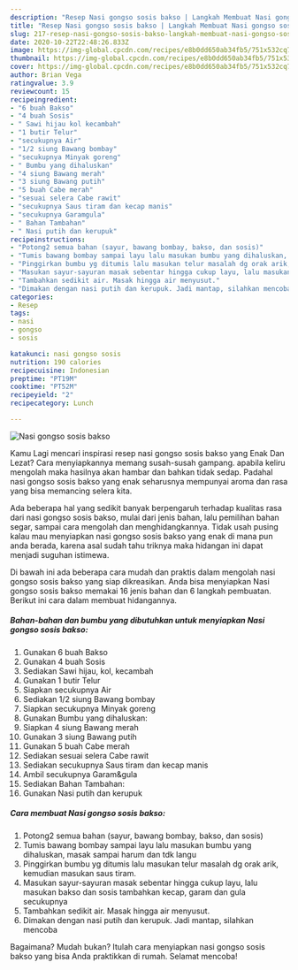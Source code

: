 ```yaml
---
description: "Resep Nasi gongso sosis bakso | Langkah Membuat Nasi gongso sosis bakso Yang Enak Dan Lezat"
title: "Resep Nasi gongso sosis bakso | Langkah Membuat Nasi gongso sosis bakso Yang Enak Dan Lezat"
slug: 217-resep-nasi-gongso-sosis-bakso-langkah-membuat-nasi-gongso-sosis-bakso-yang-enak-dan-lezat
date: 2020-10-22T22:48:26.833Z
image: https://img-global.cpcdn.com/recipes/e8b0dd650ab34fb5/751x532cq70/nasi-gongso-sosis-bakso-foto-resep-utama.jpg
thumbnail: https://img-global.cpcdn.com/recipes/e8b0dd650ab34fb5/751x532cq70/nasi-gongso-sosis-bakso-foto-resep-utama.jpg
cover: https://img-global.cpcdn.com/recipes/e8b0dd650ab34fb5/751x532cq70/nasi-gongso-sosis-bakso-foto-resep-utama.jpg
author: Brian Vega
ratingvalue: 3.9
reviewcount: 15
recipeingredient:
- "6 buah Bakso"
- "4 buah Sosis"
- " Sawi hijau kol kecambah"
- "1 butir Telur"
- "secukupnya Air"
- "1/2 siung Bawang bombay"
- "secukupnya Minyak goreng"
- " Bumbu yang dihaluskan"
- "4 siung Bawang merah"
- "3 siung Bawang putih"
- "5 buah Cabe merah"
- "sesuai selera Cabe rawit"
- "secukupnya Saus tiram dan kecap manis"
- "secukupnya Garamgula"
- " Bahan Tambahan"
- " Nasi putih dan kerupuk"
recipeinstructions:
- "Potong2 semua bahan (sayur, bawang bombay, bakso, dan sosis)"
- "Tumis bawang bombay sampai layu lalu masukan bumbu yang dihaluskan, masak sampai harum dan tdk langu"
- "Pinggirkan bumbu yg ditumis lalu masukan telur masalah dg orak arik, kemudian masukan saus tiram."
- "Masukan sayur-sayuran masak sebentar hingga cukup layu, lalu masukan bakso dan sosis tambahkan kecap, garam dan gula secukupnya"
- "Tambahkan sedikit air. Masak hingga air menyusut."
- "Dimakan dengan nasi putih dan kerupuk. Jadi mantap, silahkan mencoba"
categories:
- Resep
tags:
- nasi
- gongso
- sosis

katakunci: nasi gongso sosis 
nutrition: 190 calories
recipecuisine: Indonesian
preptime: "PT19M"
cooktime: "PT52M"
recipeyield: "2"
recipecategory: Lunch

---
```



![Nasi gongso sosis bakso](https://img-global.cpcdn.com/recipes/e8b0dd650ab34fb5/751x532cq70/nasi-gongso-sosis-bakso-foto-resep-utama.jpg)

Kamu Lagi mencari inspirasi resep nasi gongso sosis bakso yang Enak Dan Lezat? Cara menyiapkannya memang susah-susah gampang. apabila keliru mengolah maka hasilnya akan hambar dan bahkan tidak sedap. Padahal nasi gongso sosis bakso yang enak seharusnya mempunyai aroma dan rasa yang bisa memancing selera kita.

Ada beberapa hal yang sedikit banyak berpengaruh terhadap kualitas rasa dari nasi gongso sosis bakso, mulai dari jenis bahan, lalu pemilihan bahan segar, sampai cara mengolah dan menghidangkannya. Tidak usah pusing kalau mau menyiapkan nasi gongso sosis bakso yang enak di mana pun anda berada, karena asal sudah tahu triknya maka hidangan ini dapat menjadi suguhan istimewa.




Di bawah ini ada beberapa cara mudah dan praktis dalam mengolah nasi gongso sosis bakso yang siap dikreasikan. Anda bisa menyiapkan Nasi gongso sosis bakso memakai 16 jenis bahan dan 6 langkah pembuatan. Berikut ini cara dalam membuat hidangannya.

<!--inarticleads1-->

##### Bahan-bahan dan bumbu yang dibutuhkan untuk menyiapkan Nasi gongso sosis bakso:

1. Gunakan 6 buah Bakso
1. Gunakan 4 buah Sosis
1. Sediakan  Sawi hijau, kol, kecambah
1. Gunakan 1 butir Telur
1. Siapkan secukupnya Air
1. Sediakan 1/2 siung Bawang bombay
1. Siapkan secukupnya Minyak goreng
1. Gunakan  Bumbu yang dihaluskan:
1. Siapkan 4 siung Bawang merah
1. Gunakan 3 siung Bawang putih
1. Gunakan 5 buah Cabe merah
1. Sediakan sesuai selera Cabe rawit
1. Sediakan secukupnya Saus tiram dan kecap manis
1. Ambil secukupnya Garam&amp;gula
1. Sediakan  Bahan Tambahan:
1. Gunakan  Nasi putih dan kerupuk




<!--inarticleads2-->

##### Cara membuat Nasi gongso sosis bakso:

1. Potong2 semua bahan (sayur, bawang bombay, bakso, dan sosis)
1. Tumis bawang bombay sampai layu lalu masukan bumbu yang dihaluskan, masak sampai harum dan tdk langu
1. Pinggirkan bumbu yg ditumis lalu masukan telur masalah dg orak arik, kemudian masukan saus tiram.
1. Masukan sayur-sayuran masak sebentar hingga cukup layu, lalu masukan bakso dan sosis tambahkan kecap, garam dan gula secukupnya
1. Tambahkan sedikit air. Masak hingga air menyusut.
1. Dimakan dengan nasi putih dan kerupuk. Jadi mantap, silahkan mencoba




Bagaimana? Mudah bukan? Itulah cara menyiapkan nasi gongso sosis bakso yang bisa Anda praktikkan di rumah. Selamat mencoba!

